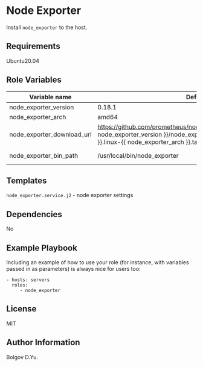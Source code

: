 Node Exporter
=========

Install `node_exporter` to the host.

Requirements
------------

Ubuntu20.04

Role Variables
--------------

| Variable name | Default | Description |
|--------------|-----------------------------|------------------------------------------------|
| node_exporter_version | 0.18.1 | version|
| node_exporter_arch | amd64 | architecture |
| node_exporter_download_url |https://github.com/prometheus/node_exporter/releases/download/v{{ node_exporter_version }}/node_exporter-{{ node_exporter_version }}.linux-{{ node_exporter_arch }}.tar.gz | url to archive |
| node_exporter_bin_path | /usr/local/bin/node_exporter| where to install |

Templates
------------

`node_exporter.service.j2` - node exporter settings

Dependencies
------------

No

Example Playbook
----------------

Including an example of how to use your role (for instance, with variables passed in as parameters) is always nice for users too:

    - hosts: servers
      roles:
         - node_exporter

License
-------

MIT

Author Information
------------------

Bolgov D.Yu.
